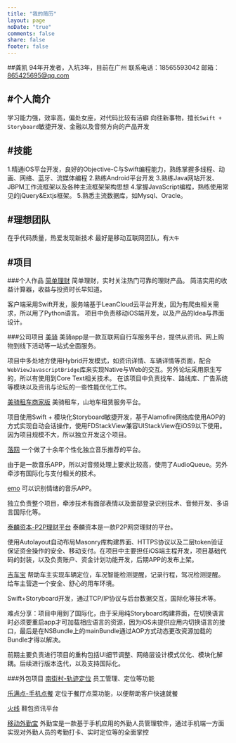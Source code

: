 ```yaml
---
title: "我的简历"
layout: page
noDate: "true"
comments: false
share: false
footer: false
---
```


##龚凯
94年开发者，入坑3年，目前在广州联系电话：18565593042邮箱：865425695@qq.com

## #个人简介
学习能力强，效率高，偏处女座，对代码比较有洁癖
向往新事物，擅长`Swift + Storyboard`敏捷开发、金融以及音频方向的产品开发

## #技能
1.精通iOS平台开发，良好的Objective-C与Swift编程能力，熟练掌握多线程、动画、网络、蓝牙、流媒体编程
2.熟练Android平台开发
3.熟练Java网站开发、JBPM工作流框架以及各种主流框架架构思想
4.掌握JavaScript编程，熟练使用常见的jQuery&Extjs框架。
5.熟悉主流数据库，如Mysql、Oracle。

## #理想团队
在乎代码质量，热爱发现新技术
最好是移动互联网团队，有`大牛`

## #项目

###个人作品
[简单理财](http://fir.im/easymoney)
简单理财，实时关注热门可靠的理财产品。
简洁实用的收益计算器，收益与投资时长早知道。

客户端采用Swift开发，服务端基于LeanCloud云平台开发，因为有爬虫相关需求，所以用了Python语言。
项目中负责移动iOS端开发，以及产品的Idea与界面设计。

###公司项目
[美骑](https://itunes.apple.com/cn/app/id852965719)
美骑app是一款互联网自行车服务平台，提供从资讯、网上购物到线下活动等一站式全面服务。

项目中多处地方使用Hybrid开发模式，如资讯详情、车辆详情等页面，配合`WebViewJavascriptBridge`库来实现Native与Web的交互。另外论坛采用原生写的，所以有使用到Core Text相关技术。
在该项目中负责找车、路线库、广告系统等模块以及资讯与论坛的一些性能优化工作。

[美骑租车商家版](http://fir.im/RentCarOwner)
美骑租车，山地车租赁服务平台。

项目使用Swift + 模块化Storyboard敏捷开发，基于Alamofire网络库使用AOP的方式实现自动会话操作，使用FDStackView兼容UIStackView在iOS9以下使用。
因为项目规模不大，所以独立开发这个项目。

[落网](https://itunes.apple.com/cn/app/luo-wang/id788474943)
一个做了十余年个性化独立音乐推荐的平台。

由于是一款音乐APP，所以对音频处理上要求比较高，使用了AudioQueue。另外牵涉有国际化与支付相关的技术。

[emo](https://itunes.apple.com/cn/app/emo-ke-yi-shi-bie-qing-xu/id962633348?mt=8)
可以识别情绪的音乐APP。

独立负责整个项目，牵涉技术有面部表情以及面部登录识别技术、音频开发、多语言国际化等。

[泰麟资本-P2P理财平台](http://fir.im/tp2p)
泰麟资本是一款P2P网贷理财的平台。

使用Autolayout自动布局Masonry库构建界面、HTTPS协议以及二层token验证保证资金操作的安全、移动支付。在项目中主要担任iOS端主程开发，项目基础代码的封装，以及负责账户、资金计划功能开发，后期APP的发布上架。

[吉车宝](https://itunes.apple.com/cn/app/ji-che-bao-wo-zhi-neng-che/id967166557?mt=8&ign-mpt=uo%3D4)
帮助车主实现车辆定位，车况智能检测提醒，记录行程，驾况检测提醒。给车主营造一个安全、舒心的用车环境。

Swift+Storyboard开发，通过TCP/IP协议与后台数据交互，国际化等技术等。

难点分享：项目中用到了国际化，由于采用纯Storyboard构建界面，在切换语言时必须要重启app才可加载相应语言的资源，因为iOS未提供应用内切换语言的接口，最后是在NSBundle上的mainBundle通过AOP方式动态更改资源加载的Bundle才得以解决。

前期主要负责进行项目的重构包括UI细节调整、网络层设计模式优化、模块化解耦。后续进行版本迭代，以及支持国际化。

###外包项目
[南街村-轨迹定位](http://fir.im/hjst) 
员工管理、定位等功能

[乐满点-手机点餐](http://fir.im/diancanapp) 
定位于餐厅点菜功能，以便帮助客户快速就餐

[火线](http://fir.im/linefire) 
鞋包资讯平台

[移动外勤宝](http://www.csto.com/case/show/id:21380)
外勤宝是一款基于手机应用的外勤人员管理软件，通过手机端一方面实现对外勤人员的考勤打卡、实时定位等的全面掌控


